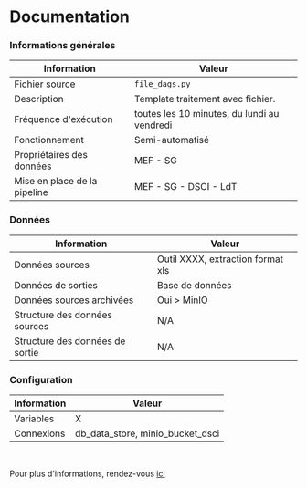 # Documentation
### Informations générales
| Information | Valeur |
| -------- | -------- |
| Fichier source     | `file_dags.py`     |
| Description | Template traitement avec fichier. |
| Fréquence d'exécution | toutes les 10 minutes, du lundi au vendredi |
| Fonctionnement | Semi-automatisé |
| Propriétaires des données | MEF - SG |
| Mise en place de la pipeline | MEF - SG - DSCI - LdT |

### Données
| Information | Valeur |
| -------- | -------- |
| Données sources | Outil XXXX, extraction format xls |
| Données de sorties | Base de données |
| Données sources archivées | Oui > MinIO |
| Structure des données sources | N/A |
| Structure des données de sortie | N/A |

### Configuration
| Information | Valeur |
| -------- | -------- |
| Variables | X |
| Connexions | db_data_store, minio_bucket_dsci |

<br />

Pour plus d'informations, rendez-vous [ici](../../../README.md)
